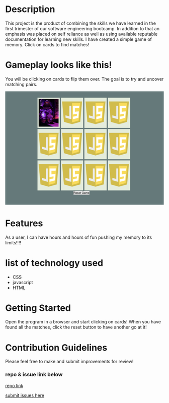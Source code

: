 # Description
This project is the product of combining the skills we have learned in the first trimester of our software engineering bootcamp. In addition to that an emphasis was placed on self reliance as well as using available reputable documentation for learning new skills. I have created a simple game of memory. Click on cards to find matches!

# Gameplay looks like this!

You will be clicking on cards to flip them over. The goal is to try and uncover matching pairs.

![memory in game screengrab](pics/ScreenShot.png)

# Features
As a user, I can have hours and hours of fun pushing my memory to its limits!!!!


# list of technology used
- CSS
- javascript
- HTML


# Getting Started

Open the program in a browser and start clicking on cards! When you have found all the matches, click the reset button to have another go at it!

# Contribution Guidelines

Please feel free to make and submit improvements for review!

### repo & issue link below

[repo link](https://github.com/bryan-emerson/bryan-emerson.github.io)

[submit issues here](https://github.com/bryan-emerson/bryan-emerson.github.io/issues)
